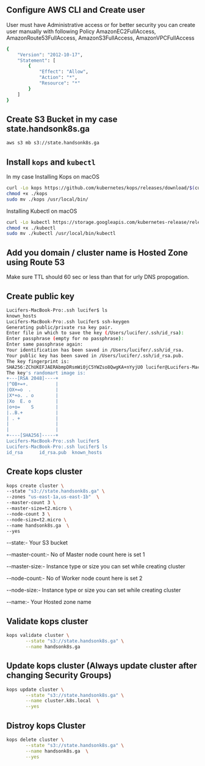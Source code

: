 ## Configure AWS CLI and Create user
User must have Administrative access or for better security you can create user manually with following Policy  AmazonEC2FullAccess, AmazonRoute53FullAccess, AmazonS3FullAccess, AmazonVPCFullAccess

```bash
{
    "Version": "2012-10-17",
    "Statement": [
        {
            "Effect": "Allow",
            "Action": "*",
            "Resource": "*"
        }
    ]
}
```

## Create S3 Bucket in my case state.handsonk8s.ga

```bash
aws s3 mb s3://state.handsonk8s.ga
```

## Install `kops` and `kubectl` 
In my case 
Installing Kops on macOS

```bash
curl -Lo kops https://github.com/kubernetes/kops/releases/download/$(curl -s https://api.github.com/repos/kubernetes/kops/releases/latest | grep tag_name | cut -d '"' -f 4)/kops-darwin-amd64
chmod +x ./kops
sudo mv ./kops /usr/local/bin/
```

Installing Kubectl on macOS

```bash
curl -Lo kubectl https://storage.googleapis.com/kubernetes-release/release/$(curl -s https://storage.googleapis.com/kubernetes-release/release/stable.txt)/bin/darwin/amd64/kubectl
chmod +x ./kubectl
sudo mv ./kubectl /usr/local/bin/kubectl
```
## Add you domain / cluster name is Hosted Zone using Route 53 

Make sure TTL should 60 sec or less than that for urly DNS propogation.

## Create public key

```bash
Lucifers-MacBook-Pro:.ssh lucifer$ ls
known_hosts
Lucifers-MacBook-Pro:.ssh lucifer$ ssh-keygen
Generating public/private rsa key pair.
Enter file in which to save the key (/Users/lucifer/.ssh/id_rsa): 
Enter passphrase (empty for no passphrase): 
Enter same passphrase again: 
Your identification has been saved in /Users/lucifer/.ssh/id_rsa.
Your public key has been saved in /Users/lucifer/.ssh/id_rsa.pub.
The key fingerprint is:
SHA256:ZChUKEFJAERAbmpDRsmWi0jC5YWZso8QwgKA+nYyjU0 lucifer@Lucifers-MacBook-Pro.local
The key's randomart image is:
+---[RSA 2048]----+
|^OB+=+.          |
|OX+=o  .         |
|X*+o. . o        |
|Xo  E. o         |
|o+o=    S        |
|..B.+            |
| . +             |
|                 |
|                 |
+----[SHA256]-----+
Lucifers-MacBook-Pro:.ssh lucifer$ 
Lucifers-MacBook-Pro:.ssh lucifer$ ls
id_rsa		id_rsa.pub	known_hosts
```

## Create kops cluster

```bash
kops create cluster \
--state "s3://state.handsonk8s.ga" \
--zones "us-east-1a,us-east-1b"  \
--master-count 3 \
--master-size=t2.micro \
--node-count 3 \
--node-size=t2.micro \
--name handsonk8s.ga  \
--yes
```

--state:- Your S3 bucket

--master-count:- No of Master node count here is set 1 

--master-size:- Instance type or size you can set while creating cluster

--node-count:- No of Worker node count here is set 2

--node-size:- Instance type or size you can set while creating cluster

--name:- Your Hosted zone name

## Validate kops cluster

```bash
kops validate cluster \
       --state "s3://state.handsonk8s.ga" \
       --name handsonk8s.ga
```

## Update kops cluster (Always update cluster after changing Security Groups)

```bash
kops update cluster \
       --state "s3://state.handsonk8s.ga" \
       --name cluster.k8s.local  \
       --yes
```

## Distroy kops Cluster

```bash
kops delete cluster \
       --state "s3://state.handsonk8s.ga" \
       --name handsonk8s.ga  \
       --yes
```
